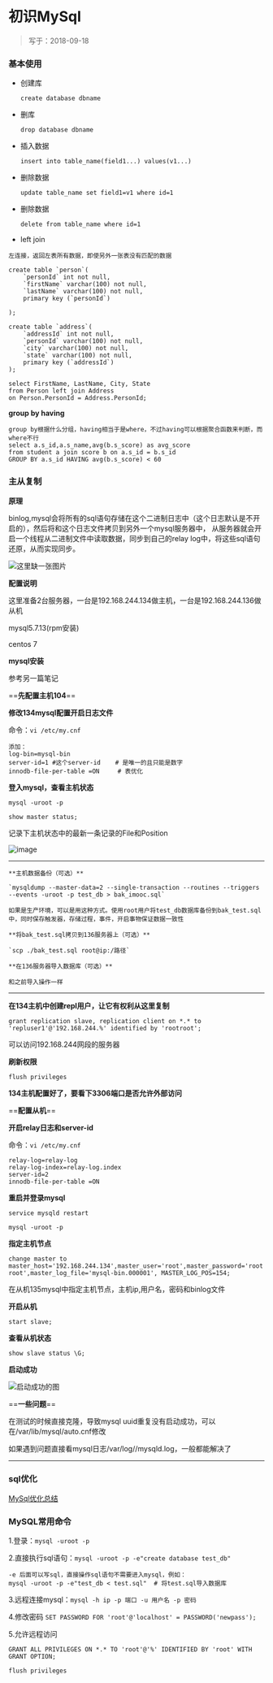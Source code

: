 # 初识MySql

> 写于：2018-09-18


### 基本使用
- 创建库
    ```
    create database dbname
    ```
- 删库
    ```
    drop database dbname
    ```
- 插入数据
    ```
    insert into table_name(field1...) values(v1...)
    ```
- 删除数据
    ```
    update table_name set field1=v1 where id=1
    ```
- 删除数据
    ```
    delete from table_name where id=1
    ```
- left join
```
左连接，返回左表所有数据，即使另外一张表没有匹配的数据

create table `person`(
	`personId` int not null,
	`firstName` varchar(100) not null,
	`lastName` varchar(100) not null,
	primary key (`personId`)

);

create table `address`(
	`addressId` int not null,
	`personId` varchar(100) not null,
	`city` varchar(100) not null,
	`state` varchar(100) not null,
	primary key (`addressId`)
);

select FirstName, LastName, City, State
from Person left join Address
on Person.PersonId = Address.PersonId;
```
**group by having**
```
group by根据什么分组，having相当于是where，不过having可以根据聚合函数来判断，而where不行
select a.s_id,a.s_name,avg(b.s_score) as avg_score
from student a join score b on a.s_id = b.s_id
GROUP BY a.s_id HAVING avg(b.s_score) < 60
```

### 主从复制
**原理**

binlog,mysql会将所有的sql语句存储在这个二进制日志中（这个日志默认是不开启的），然后将和这个日志文件拷贝到另外一个mysql服务器中， 从服务器就会开启一个线程从二进制文件中读取数据，同步到自己的relay log中，将这些sql语句还原，从而实现同步。

![这里缺一张图片](https://raw.githubusercontent.com/liueleven/study/master/%E5%9B%BE%E5%BA%93/14-mysql%E9%9B%86%E7%BE%A4%E3%80%81%E4%B8%BB%E4%BB%8E%E5%A4%8D%E5%88%B6/01-msyql%E4%B8%BB%E4%BB%8E%E5%90%8C%E6%AD%A5%E5%8E%9F%E7%90%86.png)

**配置说明**

这里准备2台服务器，一台是192.168.244.134做主机，一台是192.168.244.136做从机

mysql5.7.13(rpm安装)

centos 7

**mysql安装**

参考另一篇笔记

==**先配置主机104**==

**修改134mysql配置开启日志文件**

命令：`vi /etc/my.cnf`
```
添加：
log-bin=mysql-bin
server-id=1 #这个server-id    # 是唯一的且只能是数字
innodb-file-per-table =ON     # 表优化
```

**登入mysql，查看主机状态**

`mysql -uroot -p`

`show master status;`

记录下主机状态中的最新一条记录的File和Position

![image](https://raw.githubusercontent.com/liueleven/study/master/%E5%9B%BE%E5%BA%93/14-mysql%E9%9B%86%E7%BE%A4%E3%80%81%E4%B8%BB%E4%BB%8E%E5%A4%8D%E5%88%B6/02-%E6%9F%A5%E7%9C%8B%E4%B8%BB%E6%9C%BAbinlog%E5%90%8D%E7%A7%B0.png)

---
```
**主机数据备份（可选）**

`mysqldump --master-data=2 --single-transaction --routines --triggers --events -uroot -p test_db > bak_imooc.sql`

如果是生产环境，可以是用这种方式。使用root用户将test_db数据库备份到bak_test.sql中，同时保存触发器，存储过程，事件，开启事物保证数据一致性

**将bak_test.sql拷贝到136服务器上（可选）**

`scp ./bak_test.sql root@ip:/路径`

**在136服务器导入数据库（可选）**

和之前导入操作一样
```
---

**在134主机中创建repl用户，让它有权利从这里复制**

`grant replication slave, replication client on *.* to 'repluser1'@'192.168.244.%' identified by 'rootroot';`

可以访问192.168.244网段的服务器


**刷新权限**

`flush privileges`

**134主机配置好了，要看下3306端口是否允许外部访问**

==**配置从机**==

**开启relay日志和server-id**

命令：`vi /etc/my.cnf`
```
relay-log=relay-log
relay-log-index=relay-log.index
server-id=2
innodb-file-per-table =ON
```

**重启并登录mysql**

`service mysqld restart`

`mysql -uroot -p`


**指定主机节点**

`change master to master_host='192.168.244.134',master_user='root',master_password='rootroot',master_log_file='mysql-bin.000001', MASTER_LOG_POS=154;`

在从机135mysql中指定主机节点，主机ip,用户名，密码和binlog文件

**开启从机**

`start slave;`

**查看从机状态**

`show slave status \G;`

**启动成功**

![启动成功的图](https://raw.githubusercontent.com/liueleven/study/master/%E5%9B%BE%E5%BA%93/14-mysql%E9%9B%86%E7%BE%A4%E3%80%81%E4%B8%BB%E4%BB%8E%E5%A4%8D%E5%88%B6/04-%E5%90%AF%E5%8A%A8%E6%88%90%E5%8A%9F.png)

==**一些问题**==

在测试的时候直接克隆，导致mysql uuid重复没有启动成功，可以在/var/lib/mysql/auto.cnf修改

如果遇到问题直接看mysql日志/var/log//mysqld.log，一般都能解决了
****



### sql优化
[MySql优化总结](数据库/24-MySql优化总结.md)


### MySQL常用命令
1.登录：`mysql -uroot -p`

2.直接执行sql语句：`mysql -uroot -p -e"create database test_db"`
```
-e 后面可以写sql，直接操作sql语句不需要进入mysql，例如：
mysql -uroot -p -e"test_db < test.sql"  # 将test.sql导入数据库
```

3.远程连接mysql：`mysql -h ip -p 端口 -u 用户名 -p 密码`

4.修改密码 `SET PASSWORD FOR 'root'@'localhost' = PASSWORD('newpass');`

5.允许远程访问
```
GRANT ALL PRIVILEGES ON *.* TO 'root'@'%' IDENTIFIED BY 'root' WITH GRANT OPTION;

flush privileges
```